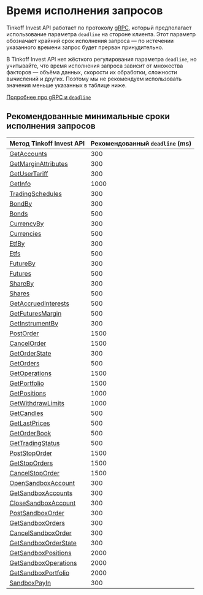 # Время исполнения запросов

Tinkoff Invest API работает по протоколу [gRPC](/investAPI/grpc/), который предполагает использование
параметра `deadline` на стороне клиента. 
Этот параметр обозначает крайний срок исполнения запроса — по истечении указанного времени запрос будет прерван принудительно. 

В Tinkoff Invest API нет жёсткого регулирования параметра `deadline`, но учитывайте, что время исполнения запроса зависит от множества факторов — объёма данных, скорости их обработки, сложности вычислений и других.
Поэтому мы не рекомендуем использовать значения меньше указанных в таблице ниже.

[Подробнее про gRPC и `deadline`](https://grpc.io/blog/deadlines/)

## Рекомендованные минимальные сроки исполнения запросов

| Метод Tinkoff Invest API                                          | Рекомендованный `deadline` (ms) |
|:------------------------------------------------------------------|:------------------------------|
| [GetAccounts](/investAPI/users#getaccounts)                       | 300                           |
| [GetMarginAttributes](/investAPI/users#getmarginattributes)       | 300                           |
| [GetUserTariff](/investAPI/users#getusertariff)                   | 300                           |
| [GetInfo](/investAPI/users#getinfo)                               | 1000                          |
| [TradingSchedules](/investAPI/instruments#tradingschedules)       | 300                           |
| [BondBy](/investAPI/instruments#bondby)                           | 300                           |
| [Bonds](/investAPI/instruments#bonds)                             | 500                           |
| [CurrencyBy](/investAPI/instruments#currencyby)                   | 300                           |
| [Currencies](/investAPI/instruments#currencies)                   | 500                           |
| [EtfBy](/investAPI/instruments#etfby)                             | 300                           |
| [Etfs](/investAPI/instruments#etfs)                               | 500                           |
| [FutureBy](/investAPI/instruments#futureby)                       | 300                           |
| [Futures](/investAPI/instruments#futures)                         | 500                           |
| [ShareBy](/investAPI/instruments#shareby)                         | 300                           |
| [Shares](/investAPI/instruments#shares)                           | 500                           |
| [GetAccruedInterests](/investAPI/instruments#getaccruedinterests) | 500                           |
| [GetFuturesMargin](/investAPI/instruments#getfuturesmargin)       | 500                           |
| [GetInstrumentBy](/investAPI/instruments#getinstrumentby)         | 300                           |
| [PostOrder](/investAPI/orders#postorder)                          | 1500                          |
| [CancelOrder](/investAPI/orders#cancelorder)                      | 1500                          |
| [GetOrderState](/investAPI/orders#getorderstate)                  | 300                           |
| [GetOrders](/investAPI/orders#getorders)                          | 500                           |
| [GetOperations](/investAPI/operations#getoperations)              | 1500                          |
| [GetPortfolio](/investAPI/operations#getportfolio)                | 1500                          |
| [GetPositions](/investAPI/operations#getpositions)                | 1000                          |
| [GetWithdrawLimits](/investAPI/operations#getwithdrawlimits)      | 1000                          |
| [GetCandles](/investAPI/marketdata#getcandles)                    | 500                           |
| [GetLastPrices](/investAPI/marketdata#getlastprices)              | 500                           |
| [GetOrderBook](/investAPI/marketdata#getorderbook)                | 500                           |
| [GetTradingStatus](/investAPI/marketdata#gettradingstatus)        | 500                           |
| [PostStopOrder](/investAPI/stoporders#poststoporder)              | 1500                          |
| [GetStopOrders](/investAPI/stoporders#getstoporders)              | 1500                          |
| [CancelStopOrder](/investAPI/stoporders#cancelstoporder)          | 1500                          |
| [OpenSandboxAccount](/investAPI/sandbox#opensandboxaccount)       | 300                           |
| [GetSandboxAccounts](/investAPI/sandbox#getsandboxaccounts)       | 300                           |
| [CloseSandboxAccount](/investAPI/sandbox#closesandboxaccount)     | 300                           |
| [PostSandboxOrder](/investAPI/sandbox#postsandboxorder)           | 300                           |
| [GetSandboxOrders](/investAPI/sandbox#getsandboxorders)           | 300                           |
| [CancelSandboxOrder](/investAPI/sandbox#cancelsandboxorder)       | 300                           |
| [GetSandboxOrderState](/investAPI/sandbox#getsandboxorderstate)   | 300                           |
| [GetSandboxPositions](/investAPI/sandbox#getsandboxpositions)     | 2000                          |
| [GetSandboxOperations](/investAPI/sandbox#getsandboxoperations)   | 2000                          |
| [GetSandboxPortfolio](/investAPI/sandbox#getsandboxportfolio)     | 2000                          |
| [SandboxPayIn](/investAPI/sandbox#sandboxpayin)                   | 300                           |